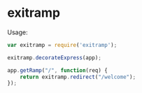 exitramp
========

Usage:


```js
var exitramp = require('exitramp');

exitramp.decorateExpress(app);

app.getRamp("/", function(req) {
	return exitramp.redirect("/welcome");
});
